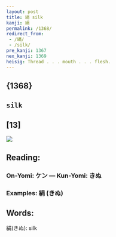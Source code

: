 ```yaml
---
layout: post
title: 絹 silk
kanji: 絹
permalink: /1368/
redirect_from:
 - /絹/
 - /silk/
pre_kanji: 1367
nex_kanji: 1369
heisig: Thread . . . mouth . . . flesh.
---
```


## {1368}

## `silk`

## [13]

<div class="stroke"><img src="E7B5B9.png" /></div>

## Reading:

### On-Yomi: ケン &mdash; Kun-Yomi: きぬ

### Examples: 絹 (きぬ)

## Words:

絹(きぬ): silk
